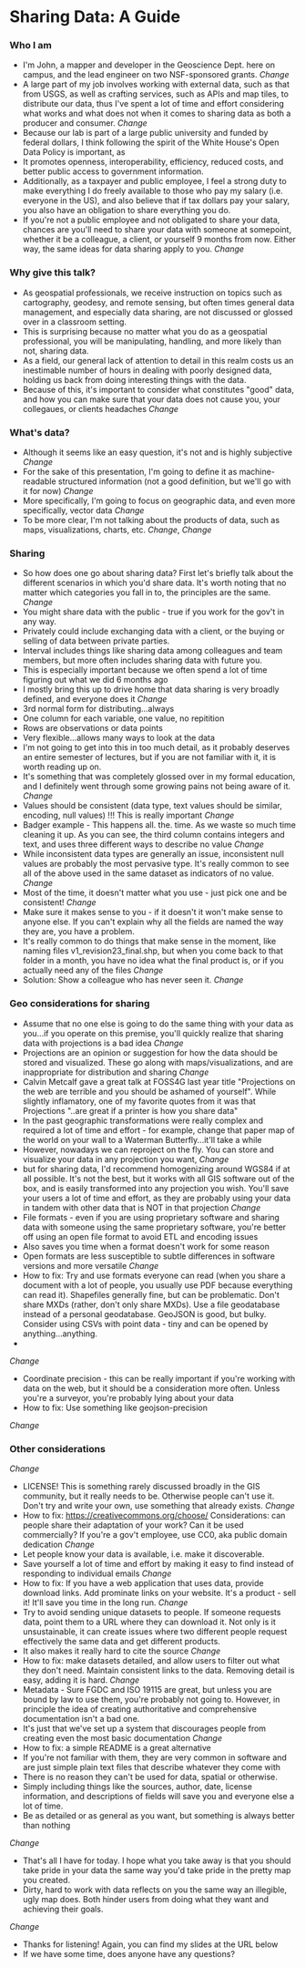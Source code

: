 # Sharing Data: A Guide

### Who I am

  + I'm John, a mapper and developer in the Geoscience Dept. here on campus, and the lead engineer on two NSF-sponsored grants.
*Change*
  + A large part of my job involves working with external data, such as that from USGS, as well as crafting services, such as APIs and map tiles, to distribute our data, thus I've spent a lot of time and effort considering what works and what does not when it comes to sharing data as both a producer and consumer.
*Change*
  + Because our lab is part of a large public university and funded by federal dollars, I think following the spirit of the White House's Open Data Policy is important, as
  + It promotes openness, interoperability, efficiency, reduced costs, and better public access to government information.
  + Additionally, as a taxpayer and public employee, I feel a strong duty to make everything I do freely available to those who pay my salary (i.e. everyone in the US), and also believe that if tax dollars pay your salary, you also have an obligation to share everything you do.
  + If you're not a public employee and not obligated to share your data, chances are you'll need to share your data with someone at somepoint, whether it be a colleague, a client, or yourself 9 months from now. Either way, the same ideas for data sharing apply to you.
*Change*
 
### Why give this talk?
  + As geospatial professionals, we receive instruction on topics such as cartography, geodesy, and remote sensing, but often times general data management, and especially data sharing, are not discussed or glossed over in a classroom setting. 
  + This is surprising because no matter what you do as a geospatial professional, you will be manipulating, handling, and more likely than not, sharing data.
  + As a field, our general lack of attention to detail in this realm costs us an inestimable number of hours in dealing with poorly designed data, holding us back from doing interesting things with the data.
  + Because of this, it's important to consider what constitutes "good" data, and how you can make sure that your data does not cause you, your collegaues, or clients headaches
*Change*

### What's data?
  + Although it seems like an easy question, it's not and is highly subjective
*Change*
  + For the sake of this presentation, I'm going to define it as machine-readable structured information (not a good definition, but we'll go with it for now)
*Change*
  + More specifically, I'm going to focus on geographic data, and even more specifically, vector data
*Change*
  + To be more clear, I'm not talking about the products of data, such as maps, visualizations, charts, etc.
*Change*, *Change*


### Sharing
  + So how does one go about sharing data? First let's briefly talk about the different scenarios in which you'd share data. It's worth noting that no matter which categories you fall in to, the principles are the same.
*Change*
  + You might share data with the public - true if you work for the gov't in any way. 
  + Privately could include exchanging data with a client, or the buying or selling of data between private parties.
  + Interval includes things like sharing data among colleagues and team members, but more often includes sharing data with future you. 
  + This is especially important because we often spend a lot of time figuring out what we did 6 months ago
  + I mostly bring this up to drive home that data sharing is very broadly defined, and everyone does it
*Change*
  + 3rd normal form for distributing...always
  + One column for each variable, one value, no repitition
  + Rows are observations or data points
  + Very flexible...allows many ways to look at the data
  + I'm not going to get into this in too much detail, as it probably deserves an entire semester of lectures, but if you are not familiar with it, it is worth reading up on.
  + It's something that was completely glossed over in my formal education, and I definitely went through some growing pains not being aware of it.
*Change*
  + Values should be consistent (data type, text values should be similar, encoding, null values) !!! This is really important
*Change*
  + Badger example - This happens all. the. time. As we waste so much time cleaning it up. As you can see, the third column contains integers and text, and uses three different ways to describe no value
*Change*
  + While inconsistent data types are generally an issue, inconsistent null values are probably the most pervasive type. It's really common to see all of the above used in the same dataset as indicators of no value.
*Change*
  + Most of the time, it doesn't matter what you use - just pick one and be consistent!
*Change*
  + Make sure it makes sense to you - if it doesn't it won't make sense to anyone else. If you can't explain why all the fields are named the way they are, you have a problem. 
  + It's really common to do things that make sense in the moment, like naming files v1_revision23_final.shp, but when you come back to that folder in a month, you have no idea what the final product is, or if you actually need any of the files
*Change*
  + Solution: Show a colleague who has never seen it.
*Change*  

### Geo considerations for sharing
  + Assume that no one else is going to do the same thing with your data as you...if you operate on this premise, you'll quickly realize that sharing data with projections is a bad idea
*Change*
  + Projections are an opinion or suggestion for how the data should be stored and visualized. These go along with maps/visualizations, and are inappropriate for distribution and sharing
*Change*
  + Calvin Metcalf gave a great talk at FOSS4G last year title "Projections on the web are terrible and you should be ashamed of yourself". While slightly inflamatory, one of my favorite quotes from it was that Projections "..are great if a printer is how you share data"
  + In the past geographic transformations were really complex and required a lot of time and effort - for example, change that paper map of the world on your wall to a Waterman Butterfly...it'll take a while
  + However, nowadays we can reproject on the fly. You can store and visualize your data in any projection you want, 
*Change*  
  + but for sharing data, I'd recommend homogenizing around WGS84 if at all possible. It's not the best, but it works with all GIS software out of the box, and is easily transformed into any projection you wish. You'll save your users a lot of time and effort, as they are probably using your data in tandem with other data that is NOT in that projection
*Change*
  + File formats - even if you are using proprietary software and sharing data with someone using the same proprietary software, you're better off using an open file format to avoid ETL and encoding issues 
  + Also saves you time when a format doesn't work for some reason
  + Open formats are less susceptible to subtle differences in software versions and more versatile
*Change*
  + How to fix: Try and use formats everyone can read (when you share a document with a lot of people, you usually use PDF because everything can read it). Shapefiles generally fine, but can be problematic. Don't share MXDs (rather, don't only share MXDs). Use a file geodatabase instead of a personal geodatabase. GeoJSON is good, but bulky. Consider using CSVs with point data - tiny and can be opened by anything...anything.
  + 
*Change*
  + Coordinate precision - this can be really important if you're working with data on the web, but it should be a consideration more often. Unless  you're a surveyor, you're probably lying about your data
  + How to fix: Use something like geojson-precision

*Change*
### Other considerations
*Change*
  + LICENSE! This is something rarely discussed broadly in the GIS community, but it really needs to be. Otherwise people can't use it. Don't try and write your own, use something that already exists.
*Change*
  + How to fix: https://creativecommons.org/choose/ Considerations: can people share their adaptation of your work? Can it be used commercially? If you're a gov't employee, use CC0, aka public domain dedication
*Change*
  + Let people know your data is available, i.e. make it discoverable. 
  + Save yourself a lot of time and effort by making it easy to find instead of responding to individual emails
*Change*
  + How to fix: If you have a web application that uses data, provide download links. Add prominate links on your website. It's a product - sell it! It'll save you time in the long run.
*Change*
  + Try to avoid sending unique datasets to people. If someone requests data, point them to a URL where they can download it. Not only is it unsustainable, it can create issues where two different people request effectively the same data and get different products. 
  + It also makes it really hard to cite the source
*Change*
  + How to fix: make datasets detailed, and allow users to filter out what they don't need. Maintain consistent links to the data. Removing detail is easy, adding it is hard.
*Change*
  + Metadata - Sure FGDC and ISO 19115 are great, but unless you are bound by law to use them, you're probably not going to. However, in principle the idea of creating authoritative and comprehensive documentation isn't a bad one. 
  + It's just that we've set up a system that discourages people from creating even the most basic documentation
*Change*
  + How to fix: a simple README is a great alternative
  + If you're not familiar with them, they are very common in software and are just simple plain text files that describe whatever they come with
  + There is no reason they can't be used for data, spatial or otherwise.
  + Simply including things like the sources, author, date, license information, and descriptions of fields will save you and everyone else a lot of time.
  + Be as detailed or as general as you want, but something is always better than nothing

*Change*
  + That's all I have for today. I hope what you take away is that you should take pride in your data the same way you'd take pride in the pretty map you created. 
  + Dirty, hard to work with data reflects on you the same way an illegible, ugly map does. Both hinder users from doing what they want and achieving their goals.

*Change*
  + Thanks for listening! Again, you can find my slides at the URL below
  + If we have some time, does anyone have any questions?